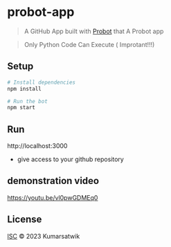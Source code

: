 # probot-app

> A GitHub App built with [Probot](https://github.com/probot/probot) that A Probot app

> Only Python Code Can Execute ( Improtant!!!)

## Setup

```sh
# Install dependencies
npm install

# Run the bot
npm start
```
Run
----
http://localhost:3000

- give access to your github repository


demonstration video
---------------

https://youtu.be/vl0pwGDMEq0


## License

[ISC](LICENSE) © 2023 Kumarsatwik
